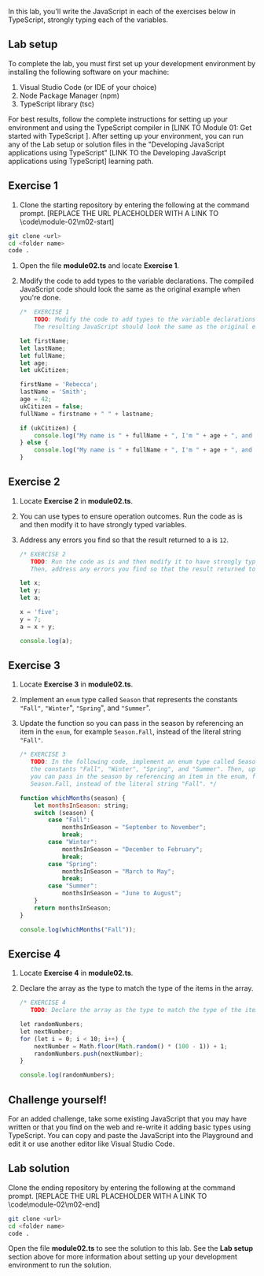 In this lab, you'll write the JavaScript in each of the exercises below in TypeScript, strongly typing each of the variables.

## Lab setup

To complete the lab, you must first set up your development environment by installing the following software on your machine:

1. Visual Studio Code (or IDE of your choice)
2. Node Package Manager (npm)
3. TypeScript library (tsc)

For best results, follow the complete instructions for setting up your environment and using the TypeScript compiler in [LINK TO Module 01: Get started with TypeScript ]. After setting up your environment, you can run any of the Lab setup or solution files in the "Developing JavaScript applications using TypeScript" [LINK TO the Developing JavaScript applications using TypeScript] learning path.

## Exercise 1

1. Clone the starting repository by entering the following at the command prompt. [REPLACE THE URL PLACEHOLDER WITH A LINK TO \code\module-02\m02-start] 

```bash
git clone <url>
cd <folder name>
code .
```

1. Open the file **module02.ts** and locate **Exercise 1**.
1. Modify the code to add types to the variable declarations. The compiled JavaScript code should look the same as the original example when you're done.

    ```javascript
    /*  EXERCISE 1
        TODO: Modify the code to add types to the variable declarations. 
        The resulting JavaScript should look the same as the original example when you're done. */
    
    let firstName;
    let lastName;
    let fullName;
    let age;
    let ukCitizen;
    
    firstName = 'Rebecca';
    lastName = 'Smith';
    age = 42;
    ukCitizen = false;
    fullName = firstname + " " + lastname;
    
    if (ukCitizen) {
        console.log("My name is " + fullName + ", I'm " + age + ", and I'm a citizen of the United Kingdom.");
    } else {
        console.log("My name is " + fullName + ", I'm " + age + ", and I'm not a citizen of the United Kingdom.");
    }
    ```

## Exercise 2

1. Locate **Exercise 2** in **module02.ts**.
1. You can use types to ensure operation outcomes. Run the code as is and then modify it to have strongly typed variables.
1. Address any errors you find so that the result returned to a is `12`.

    ```javascript
    /* EXERCISE 2
       TODO: Run the code as is and then modify it to have strongly typed variables. 
       Then, address any errors you find so that the result returned to a is 12. */
   
    let x;
    let y;
    let a;
    
    x = 'five';
    y = 7;
    a = x + y;
    
    console.log(a);
    ```

## Exercise 3

1. Locate **Exercise 3** in **module02.ts**.
1. Implement an `enum` type called `Season` that represents the constants `"Fall"`, `"Winter`", `"Spring`", and `"Summer`".
1. Update the function so you can pass in the season by referencing an item in the `enum`, for example `Season.Fall`, instead of the literal string `"Fall"`.

    ```javascript
    /* EXERCISE 3
       TODO: In the following code, implement an enum type called Season that represents 
       the constants "Fall", "Winter", "Spring", and "Summer". Then, update the function so 
       you can pass in the season by referencing an item in the enum, for example 
       Season.Fall, instead of the literal string "Fall". */
    
    function whichMonths(season) {
        let monthsInSeason: string;
        switch (season) {
            case "Fall":
                monthsInSeason = "September to November";
                break;
            case "Winter":
                monthsInSeason = "December to February";
                break;
            case "Spring":
                monthsInSeason = "March to May";
                break;
            case "Summer":
                monthsInSeason = "June to August";
        }
        return monthsInSeason;
    }
    
    console.log(whichMonths("Fall"));
    ```

## Exercise 4

1. Locate **Exercise 4** in **module02.ts**.
1. Declare the array as the type to match the type of the items in the array.

    ```javascript
    /* EXERCISE 4
       TODO: Declare the array as the type to match the type of the items in the array. */
    
    let randomNumbers;
    let nextNumber;
    for (let i = 0; i < 10; i++) {
        nextNumber = Math.floor(Math.random() * (100 - 1)) + 1;
        randomNumbers.push(nextNumber);
    }
    
    console.log(randomNumbers);
    ```

## Challenge yourself!

For an added challenge, take some existing JavaScript that you may have written or that you find on the web and re-write it adding basic types using TypeScript. You can copy and paste the JavaScript into the Playground and edit it or use another editor like Visual Studio Code.

## Lab solution

Clone the ending repository by entering the following at the command prompt. [REPLACE THE URL PLACEHOLDER WITH A LINK TO \code\module-02\m02-end] 

```bash
git clone <url>
cd <folder name>
code .
```

Open the file **module02.ts** to see the solution to this lab. See the **Lab setup** section above for more information about setting up your development environment to run the solution.
